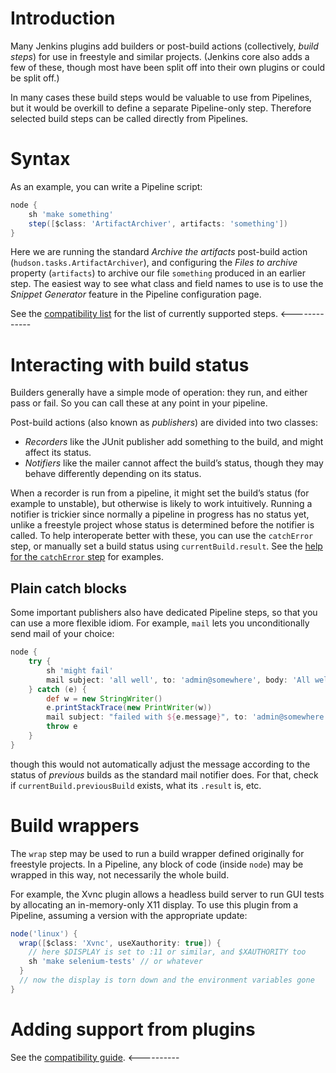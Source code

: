 # Introduction

Many Jenkins plugins add builders or post-build actions (collectively, _build steps_) for use in freestyle and similar projects.
(Jenkins core also adds a few of these, though most have been split off into their own plugins or could be split off.)

In many cases these build steps would be valuable to use from Pipelines, but it would be overkill to define a separate Pipeline-only step.
Therefore selected build steps can be called directly from Pipelines.

# Syntax

As an example, you can write a Pipeline script:

```groovy
node {
    sh 'make something'
    step([$class: 'ArtifactArchiver', artifacts: 'something'])
}
```

Here we are running the standard _Archive the artifacts_ post-build action (`hudson.tasks.ArtifactArchiver`),
and configuring the _Files to archive_ property (`artifacts`) to archive our file `something` produced in an earlier step.
The easiest way to see what class and field names to use is to use the _Snippet Generator_ feature in the Pipeline configuration page.

See the [compatibility list](../COMPATIBILITY.md) for the list of currently supported steps. <-------------

# Interacting with build status

Builders generally have a simple mode of operation: they run, and either pass or fail.
So you can call these at any point in your pipeline.

Post-build actions (also known as _publishers_) are divided into two classes:

* _Recorders_ like the JUnit publisher add something to the build, and might affect its status.
* _Notifiers_ like the mailer cannot affect the build’s status, though they may behave differently depending on its status.

When a recorder is run from a pipeline, it might set the build’s status (for example to unstable), but otherwise is likely to work intuitively.
Running a notifier is trickier since normally a pipeline in progress has no status yet, unlike a freestyle project whose status is determined before the notifier is called.
To help interoperate better with these, you can use the `catchError` step, or manually set a build status using `currentBuild.result`.
See the [help for the `catchError` step](src/main/resources/org/jenkinsci/plugins/workflow/steps/CatchErrorStep/help.html) for examples.

## Plain catch blocks

Some important publishers also have dedicated Pipeline steps, so that you can use a more flexible idiom.
For example, `mail` lets you unconditionally send mail of your choice:

```groovy
node {
    try {
        sh 'might fail'
        mail subject: 'all well', to: 'admin@somewhere', body: 'All well.'
    } catch (e) {
        def w = new StringWriter()
        e.printStackTrace(new PrintWriter(w))
        mail subject: "failed with ${e.message}", to: 'admin@somewhere', body: "Failed: ${w}"
        throw e
    }
}
```

though this would not automatically adjust the message according to the status of _previous_ builds as the standard mail notifier does.
For that, check if `currentBuild.previousBuild` exists, what its `.result` is, etc.

# Build wrappers

The `wrap` step may be used to run a build wrapper defined originally for freestyle projects.
In a Pipeline, any block of code (inside `node`) may be wrapped in this way, not necessarily the whole build.

For example, the Xvnc plugin allows a headless build server to run GUI tests by allocating an in-memory-only X11 display.
To use this plugin from a Pipeline, assuming a version with the appropriate update:

```groovy
node('linux') {
  wrap([$class: 'Xvnc', useXauthority: true]) {
    // here $DISPLAY is set to :11 or similar, and $XAUTHORITY too
    sh 'make selenium-tests' // or whatever
  }
  // now the display is torn down and the environment variables gone
}
```

# Adding support from plugins

See the [compatibility guide](../COMPATIBILITY.md#plugin-developer-guide). <----------
